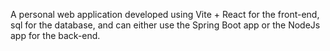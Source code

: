 A personal web application developed using Vite + React for the front-end, sql for the database, and can either use the Spring Boot app or the NodeJs app for the back-end.
